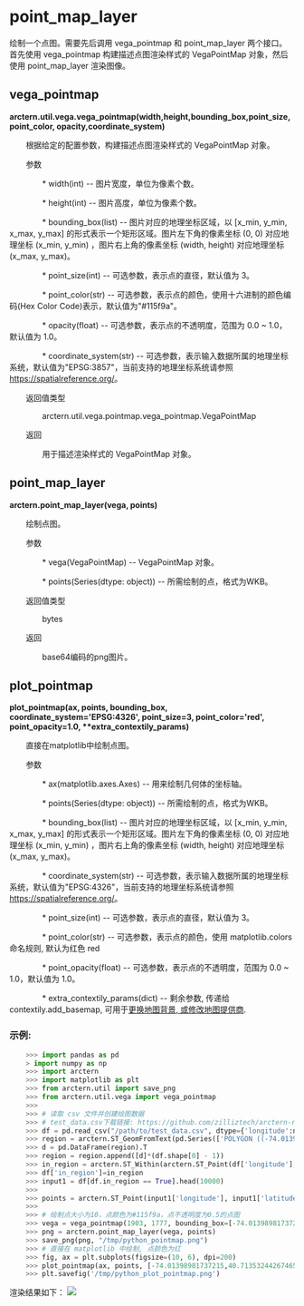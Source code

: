# point_map_layer

绘制一个点图。需要先后调用 vega_pointmap 和 point_map_layer 两个接口。首先使用 vega_pointmap 构建描述点图渲染样式的 VegaPointMap 对象，然后使用 point_map_layer 渲染图像。

## vega_pointmap 

**arctern.util.vega.vega_pointmap(width,height,bounding_box,point_size,point_color,
opacity,coordinate_system)**

&#x2002; &#x2003; 根据给定的配置参数，构建描述点图渲染样式的 VegaPointMap 对象。

&#x2002; &#x2003; 参数

&#x2002; &#x2003; &#x2002; &#x2003; * width(int) -- 图片宽度，单位为像素个数。

&#x2002; &#x2003; &#x2002; &#x2003; * height(int) -- 图片高度，单位为像素个数。

&#x2002; &#x2003; &#x2002; &#x2003; * bounding_box(list) -- 图片对应的地理坐标区域，以 [x_min, y_min, x_max, y_max] 的形式表示一个矩形区域。图片左下角的像素坐标 (0, 0) 对应地理坐标 (x_min, y_min) ，图片右上角的像素坐标 (width, height) 对应地理坐标 (x_max, y_max)。

&#x2002; &#x2003; &#x2002; &#x2003; * point_size(int) -- 可选参数，表示点的直径，默认值为 3。

&#x2002; &#x2003; &#x2002; &#x2003; * point_color(str) -- 可选参数，表示点的颜色，使用十六进制的颜色编码(Hex Color Code)表示，默认值为"#115f9a"。

&#x2002; &#x2003; &#x2002; &#x2003; * opacity(float) -- 可选参数，表示点的不透明度，范围为 0.0 ~ 1.0，默认值为 1.0。

&#x2002; &#x2003; &#x2002; &#x2003; * coordinate_system(str) -- 可选参数，表示输入数据所属的地理坐标系统，默认值为"EPSG:3857"，当前支持的地理坐标系统请参照 <https://spatialreference.org/>。


&#x2002; &#x2003; 返回值类型
   
&#x2002; &#x2003; &#x2002; &#x2003; arctern.util.vega.pointmap.vega_pointmap.VegaPointMap


&#x2002; &#x2003; 返回

&#x2002; &#x2003; &#x2002; &#x2003; 用于描述渲染样式的 VegaPointMap 对象。



## point_map_layer 

**arctern.point_map_layer(vega, points)**

&#x2002; &#x2003; 绘制点图。

&#x2002; &#x2003; 参数

&#x2002; &#x2003; &#x2002; &#x2003; * vega(VegaPointMap) -- VegaPointMap 对象。

&#x2002; &#x2003; &#x2002; &#x2003; * points(Series(dtype: object)) -- 所需绘制的点，格式为WKB。


&#x2002; &#x2003; 返回值类型
   
&#x2002; &#x2003; &#x2002; &#x2003; bytes


&#x2002; &#x2003; 返回

&#x2002; &#x2003; &#x2002; &#x2003; base64编码的png图片。

## plot_pointmap
**plot_pointmap(ax, points, bounding_box, coordinate_system='EPSG:4326', 
point_size=3, point_color='red', point_opacity=1.0, \*\*extra_contextily_params)**

&#x2002; &#x2003; 直接在matplotlib中绘制点图。

&#x2002; &#x2003; 参数

&#x2002; &#x2003; &#x2002; &#x2003; * ax(matplotlib.axes.Axes) -- 用来绘制几何体的坐标轴。

&#x2002; &#x2003; &#x2002; &#x2003; * points(Series(dtype: object)) -- 所需绘制的点，格式为WKB。

&#x2002; &#x2003; &#x2002; &#x2003; * bounding_box(list) -- 图片对应的地理坐标区域，以 [x_min, y_min, x_max, y_max] 的形式表示一个矩形区域。图片左下角的像素坐标 (0, 0) 对应地理坐标 (x_min, y_min) ，图片右上角的像素坐标 (width, height) 对应地理坐标 (x_max, y_max)。

&#x2002; &#x2003; &#x2002; &#x2003; * coordinate_system(str) -- 可选参数，表示输入数据所属的地理坐标系统，默认值为"EPSG:4326"，当前支持的地理坐标系统请参照 <https://spatialreference.org/>。

&#x2002; &#x2003; &#x2002; &#x2003; * point_size(int) -- 可选参数，表示点的直径，默认值为 3。

&#x2002; &#x2003; &#x2002; &#x2003; * point_color(str) -- 可选参数，表示点的颜色，使用 matplotlib.colors 命名规则, 默认为红色 red

&#x2002; &#x2003; &#x2002; &#x2003; * point_opacity(float) -- 可选参数，表示点的不透明度，范围为 0.0 ~ 1.0，默认值为 1.0。

&#x2002; &#x2003; &#x2002; &#x2003; * extra_contextily_params(dict) -- 剩余参数, 传递给 contextily.add_basemap, 可用于[更换地图背景, 或修改地图提供商](https://contextily.readthedocs.io/en/latest/providers_deepdive.html).

### 示例:

  ```python
      >>> import pandas as pd
      > import numpy as np
      >>> import arctern
      >>> import matplotlib as plt
      >>> from arctern.util import save_png
      >>> from arctern.util.vega import vega_pointmap
      >>> 
      >>> # 读取 csv 文件并创建绘图数据
      >>> # test_data.csv下载链接: https://github.com/zilliztech/arctern-resources/raw/benchmarks/benchmarks/dataset/layer_rendering_test_data/test_data.csv
      >>> df = pd.read_csv("/path/to/test_data.csv", dtype={'longitude':np.float64, 'latitude':np.float64, 'color_weights':np.float64, 'size_weights':np.float64, 'region_boundaries':np.object})
      >>> region = arctern.ST_GeomFromText(pd.Series(['POLYGON ((-74.01398981737215 40.71353244267465, -74.01398981737215 40.74480271529791, -73.96979949831308 40.74480271529791, -73.96979949831308 40.71353244267465, -74.01398981737215 40.71353244267465))']))
      >>> d = pd.DataFrame(region).T
      >>> region = region.append([d]*(df.shape[0] - 1))
      >>> in_region = arctern.ST_Within(arctern.ST_Point(df['longitude'], df['latitude']), region[0])
      >>> df['in_region']=in_region
      >>> input1 = df[df.in_region == True].head(10000)
      >>> 
      >>> points = arctern.ST_Point(input1['longitude'], input1['latitude'])
      >>> 
      >>> # 绘制点大小为10，点颜色为#115f9a，点不透明度为0.5的点图
      >>> vega = vega_pointmap(1903, 1777, bounding_box=[-74.01398981737215,40.71353244267465,-73.96979949831308,40.74480271529791], point_size=10, point_color="#115f9a", opacity=1.0, coordinate_system="EPSG:4326")
      >>> png = arctern.point_map_layer(vega, points)
      >>> save_png(png, "/tmp/python_pointmap.png")
      >>> # 直接在 matplotlib 中绘制, 点颜色为红
      >>> fig, ax = plt.subplots(figsize=(10, 6), dpi=200)
      >>> plot_pointmap(ax, points, [-74.01398981737215,40.71353244267465,-73.96979949831308,40.74480271529791], point_size=10, point_color='red')
      >>> plt.savefig('/tmp/python_plot_pointmap.png')
   ```

渲染结果如下：
![](../../../../../../../img/render/python/python_pointmap.png)